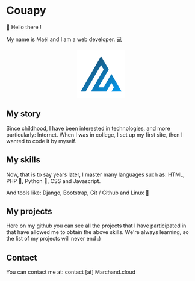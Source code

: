 # Couapy

👋 Hello there !

My name is Maël and I am a web developer. 💻

<div align="center"><img height="128" width="128" alt="Couapy's logo" align="center" src="https://github.com/Couapy/Couapy/raw/master/assets/logo.svg"></div>

## My story

Since childhood, I have been interested in technologies, and more particularly: Internet.
When I was in college, I set up my first site, then I wanted to code it by myself.

## My skills

Now, that is to say years later, I master many languages such as: HTML, PHP 🐘, Python 🐍, CSS and Javascript.

And tools like: Django, Bootstrap, Git / Github and Linux 🐧

## My projects

Here on my github you can see all the projects that I have participated in that have allowed me to obtain the above skills.
We're always learning, so the list of my projects will never end :)

## Contact

You can contact me at: contact [at] Marchand.cloud
